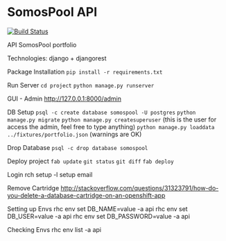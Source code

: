 SomosPool API
====

[![Build Status](https://travis-ci.org/garciadiazjaime/api-somospool.svg)](https://travis-ci.org/garciadiazjaime/api-somospool)

API SomosPool portfolio

Technologies:
django + djangorest


Package Installation
`pip install -r requirements.txt`

Run Server
`cd project`
`python manage.py runserver`

GUI - Admin
http://127.0.0.1:8000/admin

DB Setup
`psql -c create database somospool -U postgres`
`python manage.py migrate`
`python manage.py createsuperuser` (this is the user for access the admin, feel free to type anything)
`python manage.py loaddata ../fixtures/portfolio.json` (warnings are OK)

Drop Database
`psql -c drop database somospool`

Deploy project
`fab update`
`git status`
`git diff`
`fab deploy`

Login rch
setup -l setup email

Remove Cartridge
http://stackoverflow.com/questions/31323791/how-do-you-delete-a-database-cartridge-on-an-openshift-app

Setting up Envs
rhc env set DB_NAME=value -a api
rhc env set DB_USER=value -a api
rhc env set DB_PASSWORD=value -a api

Checking Envs
rhc env list -a api
